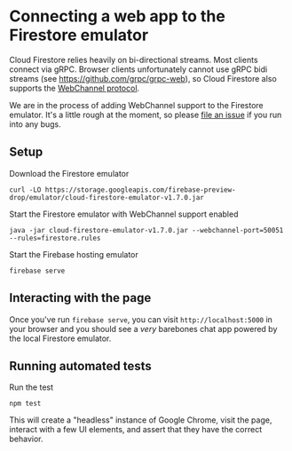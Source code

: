 # Connecting a web app to the Firestore emulator

Cloud Firestore relies heavily on bi-directional streams. Most clients connect
via gRPC. Browser clients unfortunately cannot use gRPC bidi streams (see
https://github.com/grpc/grpc-web), so Cloud Firestore also supports the
[WebChannel protocol](https://google.github.io/closure-library/api/goog.net.WebChannel.html).

We are in the process of adding WebChannel support to the Firestore emulator.
It's a little rough at the moment, so please
[file an issue](https://github.com/firebase/firebase-tools/issues) if you run
into any bugs.

## Setup

Download the Firestore emulator
```
curl -LO https://storage.googleapis.com/firebase-preview-drop/emulator/cloud-firestore-emulator-v1.7.0.jar
```

Start the Firestore emulator with WebChannel support enabled
```
java -jar cloud-firestore-emulator-v1.7.0.jar --webchannel-port=50051 --rules=firestore.rules
```

Start the Firebase hosting emulator
```
firebase serve
```

## Interacting with the page

Once you've run `firebase serve`, you can visit `http://localhost:5000` in your
browser and you should see a _very_ barebones chat app powered by the local
Firestore emulator.

## Running automated tests

Run the test
```
npm test
```

This will create a "headless" instance of Google Chrome, visit the page,
interact with a few UI elements, and assert that they have the correct
behavior.
